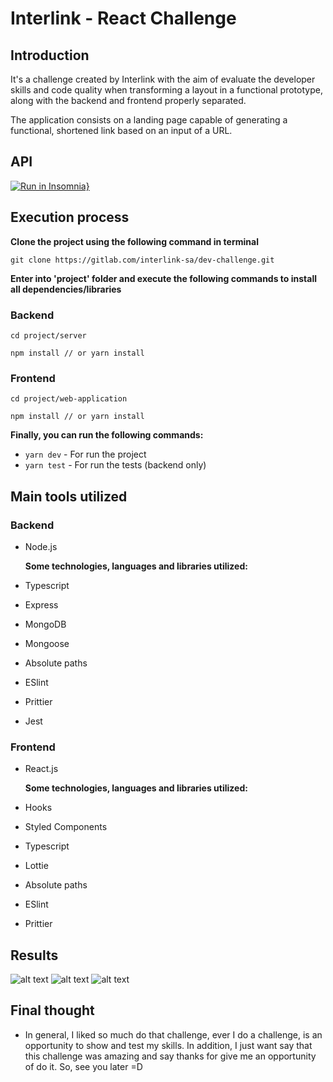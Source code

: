 # Interlink - React Challenge

## Introduction

It's a challenge created by Interlink with the aim of evaluate the developer skills and code quality when transforming a layout in a functional prototype, along with the backend and frontend properly separated.

The application consists on a landing page capable of generating a functional, shortened link based on an input of a URL.

## API

[![Run in Insomnia}](https://insomnia.rest/images/run.svg)](https://insomnia.rest/run/?label=URLShortener&uri=https%3A%2F%2Fgitlab.com%2Finterlink-sa%2Fdev-challenge%2F-%2Fraw%2Fwellington-araujo%2Fproject%2F.insomnia%2FInsomnia_2020-03-30.json)

## Execution process

**Clone the project using the following command in terminal**
```
git clone https://gitlab.com/interlink-sa/dev-challenge.git
```
**Enter into 'project' folder and execute the following commands to install all dependencies/libraries**

### Backend

```
cd project/server

npm install // or yarn install
```

### Frontend

```
cd project/web-application

npm install // or yarn install
```

  **Finally, you can run the following commands:**
  - ``` yarn dev ``` - For run the project
  - ``` yarn test ``` - For run the tests (backend only)

## Main tools utilized

### Backend

- Node.js  
  
  **Some technologies, languages and libraries utilized:**

- Typescript
- Express
- MongoDB
- Mongoose
- Absolute paths
- ESlint
- Prittier
- Jest
  

### Frontend

- React.js  
  
  **Some technologies, languages and libraries utilized:**

- Hooks
- Styled Components
- Typescript
- Lottie
- Absolute paths
- ESlint
- Prittier


## Results

![alt text](https://imgur.com/M8wFNpS.png "Landing")
![alt text](https://imgur.com/QOma4mj.png "Checking URL...")
![alt text](https://imgur.com/t041nZP.png "URL not working.r")



## Final thought

- In general, I liked so much do that challenge, ever I do a challenge, is an opportunity to show and test my skills. In addition, I just want say that this challenge was amazing and say thanks for give me an opportunity of do it. So, see you later =D





